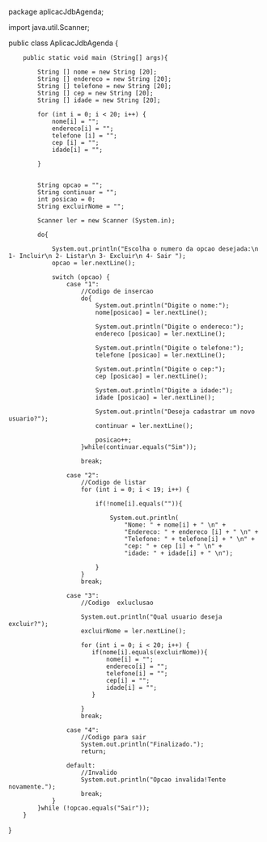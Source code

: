package aplicacJdbAgenda;

import java.util.Scanner;


public class AplicacJdbAgenda {
  
        public static void main (String[] args){
            
            String [] nome = new String [20];
            String [] endereco = new String [20];
            String [] telefone = new String [20];
            String [] cep = new String [20];
            String [] idade = new String [20];
            
            for (int i = 0; i < 20; i++) {
                nome[i] = "";
                endereco[i] = "";
                telefone [i] = "";
                cep [i] = "";
                idade[i] = "";
                
            }
            
            
            String opcao = "";
            String continuar = "";
            int posicao = 0;
            String excluirNome = "";
            
            Scanner ler = new Scanner (System.in);
                 
            do{
                
                System.out.println("Escolha o numero da opcao desejada:\n 1- Incluir\n 2- Listar\n 3- Excluir\n 4- Sair ");
                opcao = ler.nextLine();
                
                switch (opcao) {
                    case "1":
                        //Codigo de insercao
                        do{
                            System.out.println("Digite o nome:");
                            nome[posicao] = ler.nextLine();
                            
                            System.out.println("Digite o endereco:");
                            endereco [posicao] = ler.nextLine();
                            
                            System.out.println("Digite o telefone:");
                            telefone [posicao] = ler.nextLine();
                            
                            System.out.println("Digite o cep:");
                            cep [posicao] = ler.nextLine();
                            
                            System.out.println("Digite a idade:");
                            idade [posicao] = ler.nextLine();
                            
                            System.out.println("Deseja cadastrar um novo usuario?");
                            continuar = ler.nextLine();
                            
                            posicao++;
                        }while(continuar.equals("Sim"));
                        
                        break;
                    
                    case "2":
                        //Codigo de listar
                        for (int i = 0; i < 19; i++) {
                            
                            if(!nome[i].equals("")){
                                
                                System.out.println(
                                    "Nome: " + nome[i] + " \n" +
                                    "Endereco: " + endereco [i] + " \n" +
                                    "Telefone: " + telefone[i] + " \n" +
                                    "cep: " + cep [i] + " \n" + 
                                    "idade: " + idade[i] + " \n");
                                
                            }    
                        }
                        break;
                        
                    case "3":
                        //Codigo  exluclusao
                        
                        System.out.println("Qual usuario deseja excluir?");
                        excluirNome = ler.nextLine();
                        
                        for (int i = 0; i < 20; i++) {
                           if(nome[i].equals(excluirNome)){
                               nome[i] = "";
                               endereco[i] = "";
                               telefone[i] = "";
                               cep[i] = "";
                               idade[i] = "";
                           }
                            
                        }
                        break;
                        
                    case "4":
                        //Codigo para sair
                        System.out.println("Finalizado.");
                        return;
                    
                    default:
                        //Invalido
                        System.out.println("Opcao invalida!Tente novamente.");
                        break;
                } 
            }while (!opcao.equals("Sair"));
        }
}
